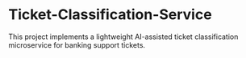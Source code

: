 # Ticket-Classification-Service
This project implements a lightweight AI-assisted ticket classification microservice for banking support tickets.
